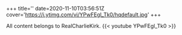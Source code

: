 +++
title=''
date=2020-11-10T03:56:51Z
cover='https://i.ytimg.com/vi/YPwFEgl_Tk0/hqdefault.jpg'
+++

All content belongs to RealCharlieKirk.
{{< youtube YPwFEgl_Tk0 >}}
